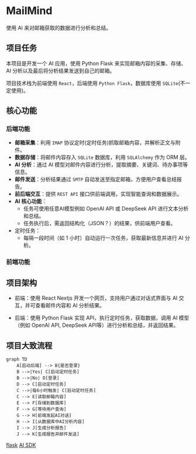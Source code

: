# MailMind

使用 AI 来对邮箱获取的数据进行分析和总结。

## 项目任务

本项目是开发一个 AI 应用，使用 Python Flask 来实现邮箱内容的采集、存储、AI 分析以及最后将分析结果发送到自己的邮箱。

项目技术栈为前端使用 `React`，后端使用 `Python Flask`，数据库使用 `SQLite`(不一定使用)。

## 核心功能

### 后端功能

- **邮箱采集**：利用 `IMAP` 协议定时(定时任务)抓取邮箱内容，并解析正文与附件。
- **数据存储**：将邮件内容存入 `SQLite` 数据库，利用 `SQLAlchemy` 作为 ORM 层。
- **AI 分析**：通过 AI 模型对邮件内容进行分析，提取摘要、关键词、待办事项等信息。
- **邮件发送**：分析结果通过 `SMTP` 自动发送至指定邮箱，方便用户查看总结报告。
- **前后端交互**：提供 `REST API` 接口供前端调用，实现智能查询和数据展示。
- **AI 核心功能**：
    - 任务可使用任意AI模型例如 OpenAI API 或 DeepSeek API 进行文本分析和总结。
    - 任务执行后，需返回结构化（JSON？）的结果，供前端用户查看。
- 定时任务：
    - 每隔⼀段时间（如 1 小时）自动运行⼀次任务，获取最新信息并进行 AI 分析。

### 前端功能

## 项目架构

- 前端：使用 React Nextjs 开发一个网页，支持用户通过对话式界面与 AI 交互，并可查看邮件内容和 AI 分析结果。

- 后端：使用 Python Flask 实现 API，执行定时任务，获取数据，调用 AI 模型（例如 OpenAI API, DeepSeek API等）进行分析和总结，并返回结果。

## 项目大致流程

```mermaid
graph TD
    A[启动后端] --> B{是否登录}
    B -->|Yes| C[启动定时任务]
    B -->|No| D[登录]
    D --> C[启动定时任务]
    C -->|每6小时触发| C[启动定时任务]
    C --> E[读取邮箱内容]
    E --> F[存储到数据库]
    F --> G[等待用户查询]
    G --> H[前端发起AI对话]
    H --> I[从数据库中AI分析内容]
    I --> J[生成分析报告]
    J --> K[生成报告并邮件发送]
   ```



[flask](https://flask.palletsprojects.com/en/stable/)
[AI SDK](https://sdk.vercel.ai/)

